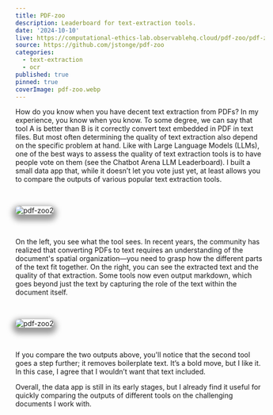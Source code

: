 ```yaml
---
title: PDF-zoo
description: Leaderboard for text-extraction tools.
date: '2024-10-10'
live: https://computational-ethics-lab.observablehq.cloud/pdf-zoo/pdf-zoo
source: https://github.com/jstonge/pdf-zoo
categories:
  - text-extraction
  - ocr
published: true
pinned: true
coverImage: pdf-zoo.webp
---
```


<script>
	import mtl from '$lib/assets/pdf-zoo.webp';
	import mtl2 from '$lib/assets/pdf-zoo2.webp';
</script>

How do you know when you have decent text extraction from PDFs? In my experience, you know when you know. To some degree, we can say that tool A is better than B is it correctly convert text embedded in PDF in text files. But most often determining the quality of text extraction also depend on the specific problem at hand. Like with Large Language Models (LLMs), one of the best ways to assess the quality of text extraction tools is to have people vote on them (see the Chatbot Arena LLM Leaderboard). I built a small data app that, while it doesn’t let you vote just yet, at least allows you to compare the outputs of various popular text extraction tools.

<img alt="pdf-zoo2" class="image" src={mtl} />

On the left, you see what the tool sees. In recent years, the community has realized that converting PDFs to text requires an understanding of the document's spatial organization—you need to grasp how the different parts of the text fit together. On the right, you can see the extracted text and the quality of that extraction. Some tools now even output markdown, which goes beyond just the text by capturing the role of the text within the document itself.

<img alt="pdf-zoo2" class="image" src={mtl2} />

If you compare the two outputs above, you'll notice that the second tool goes a step further; it removes boilerplate text. It’s a bold move, but I like it. In this case, I agree that I wouldn’t want that text included.

Overall, the data app is still in its early stages, but I already find it useful for quickly comparing the outputs of different tools on the challenging documents I work with.

<style>

  .image {
    margin-top: 2rem;
    margin-bottom: 2rem;
    box-shadow: 0 0 0 0.75px rgba(128, 128, 128, 0.2), 0 6px 12px 6px rgba(0, 0, 0, 0.4);
    border-radius: 8px;
  }
</style>

